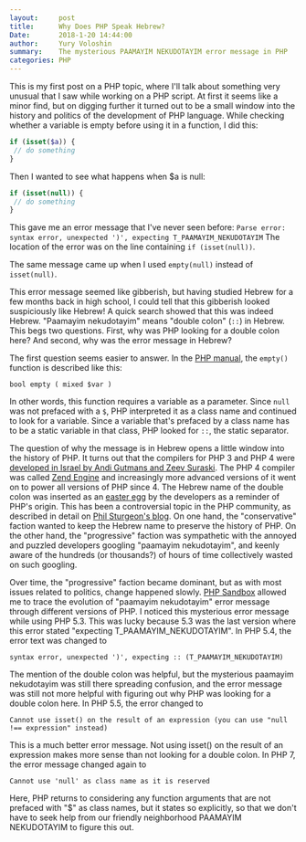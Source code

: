 ```yaml
---
layout:     post
title:      Why Does PHP Speak Hebrew? 
Date:       2018-1-20 14:44:00
author:     Yury Voloshin
summary:    The mysterious PAAMAYIM NEKUDOTAYIM error message in PHP
categories: PHP
---
```

This is my first post on a PHP topic, where I'll talk about something very unusual that I saw while working on a PHP script. At first it seems like a minor find, but on digging further it turned out to be a small window into the history and politics of the development of PHP language. While checking whether a variable is empty before using it in a function, I did this:

```php
if (isset($a)) {
 // do something
}
```

Then I wanted to see what happens when $a is null:

```php
if (isset(null)) {
 // do something
}
```

This gave me an error message that I've never seen before:
`Parse error:  syntax error, unexpected ')', expecting T_PAAMAYIM_NEKUDOTAYIM`
The location of the error was on the line containing `if (isset(null))`.

The same message came up when I used `empty(null)` instead of `isset(null)`.

This error message seemed like gibberish, but having studied Hebrew for a few months back in high school, I could tell that this gibberish looked suspiciously like Hebrew! A quick search showed that this was indeed Hebrew. "Paamayim nekudotayim" means "double colon" (`::`) in Hebrew. This begs two questions. First, why was PHP looking for a double colon here? And second, why was the error message in Hebrew?

The first question seems easier to answer. In the [PHP manual](http://php.net/manual/en/function.empty.php), the `empty()` function is described like this:

`bool empty ( mixed $var )`

In other words, this function requires a variable as a parameter. Since `null` was not prefaced with a `$`, PHP interpreted it as a class name and continued to look for a variable. Since a variable that's prefaced by a class name has to be a static variable in that class, PHP looked for `::`, the static separator. 

The question of why the message is in Hebrew opens a little window into the history of PHP. It turns out that the compilers for PHP 3 and PHP 4 were [developed in Israel by Andi Gutmans and Zeev Suraski](https://en.wikipedia.org/wiki/Zend_Technologies). The PHP 4 compiler was called [Zend Engine](https://en.wikipedia.org/wiki/Zend_Engine) and increasingly more advanced versions of it went on to power all versions of PHP since 4. The Hebrew name of the double colon was inserted as an [easter egg](https://en.wikipedia.org/wiki/Easter_egg_(media)) by the developers as a reminder of PHP's origin. This has been a controversial topic  in the PHP community, as described in detail on [Phil Sturgeon's blog](https://philsturgeon.uk/php/2013/09/09/t-paamayim-nekudotayim-v-sanity/). On one hand, the "conservative" faction wanted to keep the Hebrew name to preserve the history of PHP. On the other hand, the "progressive" faction was sympathetic with the annoyed and puzzled developers googling "paamayim nekudotayim", and keenly aware of the hundreds (or thousands?) of hours of time collectively wasted on such googling. 

Over time, the "progressive" faction became dominant, but as with most issues related to politics, change happened slowly. [PHP Sandbox](http://sandbox.onlinephpfunctions.com) allowed me to trace the evolution of "paamayim nekudotayim" error message through different versions of PHP. I noticed this mysterious error message while using PHP 5.3. This was lucky because 5.3 was the last version where this error stated "expecting T_PAAMAYIM_NEKUDOTAYIM". In PHP 5.4, the error text was changed to 

`syntax error, unexpected ')', expecting :: (T_PAAMAYIM_NEKUDOTAYIM)`

The mention of the double colon was helpful, but the mysterious paamayim nekudotayim was still there spreading confusion, and the error message was still not more helpful with figuring out why PHP was looking for a double colon here. In PHP 5.5, the error changed to 

`Cannot use isset() on the result of an expression (you can use "null !== expression" instead)`

This is a much better error message. Not using isset() on the result of an expression makes more sense than not looking for a double colon. In PHP 7, the error message changed again to 

`Cannot use 'null' as class name as it is reserved`

Here, PHP returns to considering any function arguments that are not prefaced with "$" as class names, but it states so explicitly, so that we don't have to seek help from our friendly neighborhood PAAMAYIM NEKUDOTAYIM to figure this out.

